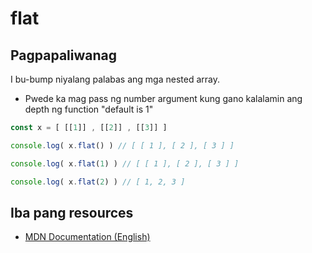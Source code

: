 # flat

## Pagpapaliwanag
I bu-bump niyalang palabas ang mga nested array.
 - Pwede ka mag pass ng number argument kung gano kalalamin ang depth ng function "default is 1"


```javascript
const x = [ [[1]] , [[2]] , [[3]] ]

console.log( x.flat() ) // [ [ 1 ], [ 2 ], [ 3 ] ]

console.log( x.flat(1) ) // [ [ 1 ], [ 2 ], [ 3 ] ]

console.log( x.flat(2) ) // [ 1, 2, 3 ]
```


## Iba pang resources
- [MDN Documentation (English)](https://developer.mozilla.org/en-US/docs/Web/JavaScript/Reference/Global_Objects/Array/flat)
